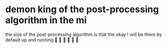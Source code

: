 # demon king of the post-processing algorithm in the mi
the size of the post-processing algorithm is that the 
okay I will be there by default 
up and running 💨 💨 💨 💨 💨 💨 
